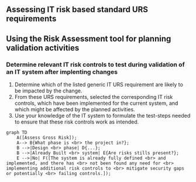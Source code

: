 ## Assessing IT risk based standard URS requirements


## Using the Risk Assessment tool for planning validation activities
### Determine relevant IT risk controls to test during validation of an IT system after implenting changes
1. Determine which of the listed generic IT URS requirement are likely to be impacted by the change.
2. From these URS requirements, selected the corresponding IT risk controls, which have been implemented for the current system, and which might be affected by the planned activities.
3. Use your knowledge of the IT system to formulate the test-steps needed to ensure that these risk controls work as intended.

```mermaid
graph TD
	A([Assess Gross Risk]);
	A--> B{What phase is <br> the project in?};
	B -->|Design <br> phase| D{...};
	B -->|Already Built <br> system| E{Are risks stills present?};
	E -->|No| F([The system is already fully defined <br> and implemented, and there has <br> not been found any need for <br> implementing additional risk controls to <br> mitigate security gaps or potentially <br> failing controls.]);
```
